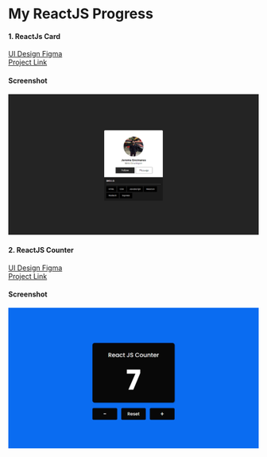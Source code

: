 # My ReactJS Progress

#### 1. ReactJs Card <br/> 
[UI Design Figma](https://www.figma.com/file/FrS8I6nGSoJ014W9VTShUN/React---Card?type=design&node-id=0-1&mode=design)<br/> 
[Project Link](react-projects/react-card) <br/> 

#### Screenshot
![Screenshot](https://github.com/encinares16/reactjs/blob/main/react-projects/react-card/src/assets/images/screenshot.png)

#### 2. ReactJS Counter <br/> 
[UI Design Figma](https://www.figma.com/file/FrS8I6nGSoJ014W9VTShUN/React---Card?type=design&node-id=0-1&mode=design)<br/> 
[Project Link](react-projects/react-counter) <br/> 

#### Screenshot
![Screenshot](react-projects/react-counter/src/assets/images/screenshot.png)
